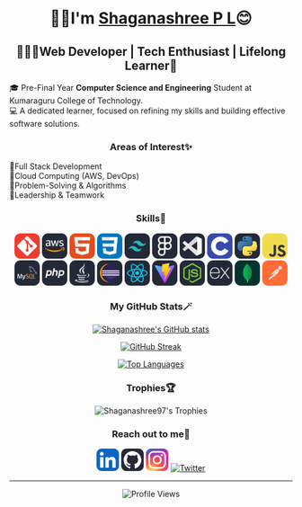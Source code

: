 <div align="center">

# 👋🏻I'm [Shaganashree P L](https://github.com/Shaganashree97)😊
  
## 👩🏻‍💻Web Developer | Tech Enthusiast | Lifelong Learner🌟

<div align="left">
 🎓 Pre-Final Year <b>Computer Science and Engineering</b> Student at Kumaraguru College of Technology. <br>
 💻 A dedicated learner, focused on refining my skills and building effective software solutions.
</div>

### Areas of Interest✨

<div align="left">
🔹Full Stack Development <br>
🔹Cloud Computing (AWS, DevOps) <br>
🔹Problem-Solving & Algorithms <br>
🔹Leadership & Teamwork
</div>

### Skills🚀

 <img src="https://raw.githubusercontent.com/tandpfun/skill-icons/main/icons/Git.svg" width="45"/>
 <img src="https://raw.githubusercontent.com/tandpfun/skill-icons/main/icons/AWS-Dark.svg" width="45"/>
 
 <img src="https://raw.githubusercontent.com/tandpfun/skill-icons/main/icons/HTML.svg" width="45"/>
 <img src="https://raw.githubusercontent.com/tandpfun/skill-icons/main/icons/CSS.svg" width="45"/>
 <img src="https://raw.githubusercontent.com/tandpfun/skill-icons/main/icons/TailwindCSS-Dark.svg" width="45"/>
 
 <img src="https://raw.githubusercontent.com/tandpfun/skill-icons/main/icons/Figma-Dark.svg" width="45"/>
 <img src="https://raw.githubusercontent.com/tandpfun/skill-icons/main/icons/VSCode-Dark.svg" width="45"/>

 <img src="https://raw.githubusercontent.com/tandpfun/skill-icons/main/icons/C.svg" width="45"/>
 <img src="https://raw.githubusercontent.com/tandpfun/skill-icons/main/icons/Python-Dark.svg" width="45"/>

 <img src="https://raw.githubusercontent.com/tandpfun/skill-icons/main/icons/JavaScript.svg" width="45"/>
 <img src="https://raw.githubusercontent.com/tandpfun/skill-icons/main/icons/MySQL-Dark.svg" width="45"/>

 <img src="https://raw.githubusercontent.com/tandpfun/skill-icons/main/icons/PHP-Dark.svg" width="45"/>
 <img src="https://raw.githubusercontent.com/tandpfun/skill-icons/main/icons/Java-Dark.svg" width="45"/>
 <img src="https://raw.githubusercontent.com/tandpfun/skill-icons/main/icons/Eclipse-Dark.svg" width="45"/>
 
 <img src="https://raw.githubusercontent.com/tandpfun/skill-icons/main/icons/React-Dark.svg" width="45"/>
 <img src="https://raw.githubusercontent.com/tandpfun/skill-icons/main/icons/Vite-Dark.svg" width="45"/>
 
 <img src="https://raw.githubusercontent.com/tandpfun/skill-icons/main/icons/NodeJS-Dark.svg" width="45"/>
 <img src="https://raw.githubusercontent.com/tandpfun/skill-icons/main/icons/ExpressJS-Dark.svg" width="45"/>
 <img src="https://raw.githubusercontent.com/tandpfun/skill-icons/main/icons/MongoDB.svg" width="45"/>
 
 <img src="https://raw.githubusercontent.com/tandpfun/skill-icons/main/icons/Postman.svg" width="45"/>

<div>

### My GitHub Stats🪄

<a href="http://www.github.com/Shaganashree97" style="font-align:center"><img src="https://github-readme-stats.vercel.app/api?username=Shaganashree97&show=prs_merged,prs_merged_percentage&hide=&count_private=true&title_color=bf11aa&text_color=9e9ede&icon_color=5757cf&theme=transparent&border_color=bf11aa&show_icons=true" alt="Shaganashree's GitHub stats" /></a>

<a href="http://www.github.com/Shaganashree97"><img src="https://github-readme-streak-stats.herokuapp.com/?user=Shaganashree97&stroke=bf11aa&theme=transparent&ring=bf11aa&fire=bf11aa&currStreakNum=5757cf&currStreakLabel=b599de&sideNums=5757cf&sideLabels=b599de&dates=b0de99&border=bf11aa" alt="GitHub Streak" /></a>

<a href="http://www.github.com/Shaganashree97"><img src="https://github-readme-stats.vercel.app/api/top-langs/?username=Shaganashree97&langs_count=10&title_color=bf11aa&text_color=9e9ede&theme=transparent&border_color=bf11aa&sideNums=5757cf&custom_title=Top%20Languages" alt="Top Languages" style="max-width: 600px;" /></a>

</div>

### Trophies🏆
  ![Shaganashree97's Trophies](https://github-profile-trophy.vercel.app/?username=Shaganashree97&rank=-B&column=-1&no-frame=false&margin-w=10)

### Reach out to me💌
<a href="https://www.linkedin.com/in/shaganashree-pl/" target="_blank" rel="noreferrer"><img src="https://raw.githubusercontent.com/tandpfun/skill-icons/main/icons/LinkedIn.svg" width="40" height="40" alt="LinkedIn" /></a>
<a href="https://github.com/Shaganashree97/" target="_blank" rel="noreferrer"><img src="https://raw.githubusercontent.com/tandpfun/skill-icons/main/icons/Github-Dark.svg" width="40" height="40" alt="GitHub" /></a>
<a href="https://www.instagram.com/_shag_ana_97_.pl._/" target="_blank" rel="noreferrer"><img src="https://raw.githubusercontent.com/tandpfun/skill-icons/main/icons/Instagram.svg" width="40" height="40" alt="Instagram" /></a>
<a href="https://x.com/LavanyaShagana/" target="_blank" rel="noreferrer"><img src="https://raw.githubusercontent.com/danielcranney/profileme-dev/main/public/icons/socials/twitter-dark.svg" width="38" height="38" alt="Twitter" /></a>
<!--
<a href="https://stackoverflow.com/users/22988628/shaganashree-p-l" target="_blank" rel="noreferrer"><img src="https://raw.githubusercontent.com/tandpfun/skill-icons/main/icons/StackOverflow-Dark.svg" width="40" height="40"  alt="StackOverflow" /></a>
-->

---

<img src="https://komarev.com/ghpvc/?username=Shaganashree97&color=bf11aa" alt="Profile Views" />

</div>
